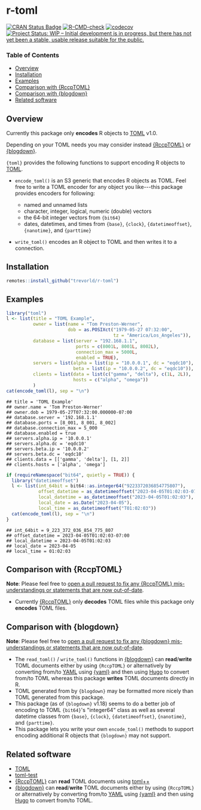 # r-toml

[![CRAN Status Badge](https://www.r-pkg.org/badges/version/toml)](https://cran.r-project.org/package=toml)
[![R-CMD-check](https://github.com/trevorld/r-toml/workflows/R-CMD-check/badge.svg)](https://github.com/trevorld/r-toml/actions)
[![codecov](https://codecov.io/github/trevorld/r-toml/branch/main/graph/badge.svg)](https://app.codecov.io/github/trevorld/r-toml)
[![Project Status: WIP – Initial development is in progress, but there has not yet been a stable, usable release suitable for the public.](https://www.repostatus.org/badges/latest/wip.svg)](https://www.repostatus.org/#wip)

### Table of Contents

* [Overview](#overview)
* [Installation](#installation)
* [Examples](#examples)
* [Comparison with {RccpTOML}](#rccptoml)
* [Comparison with {blogdown}](#blogdown)
* [Related software](#links)

## <a name="overview">Overview</a>

Currently this package only **encodes** R objects to [TOML](https://toml.io/) v1.0.  

Depending on your TOML needs you may consider instead [{RccpTOML}](https://github.com/eddelbuettel/rcpptoml) or [{blogdown}](https://pkgs.rstudio.com/blogdown/reference/read_toml.html).

`{toml}` provides the following functions to support encoding R objects to [TOML](https://toml.io/).

* `encode_toml()` is an S3 generic that encodes R objects as TOML.  Feel free to write a TOML encoder for any object you like---this package provides encoders for following:
  
  + named and unnamed lists
  + character, integer, logical, numeric (double) vectors 
  + the 64-bit integer vectors from `{bit64}`
  + dates, datetimes, and times from `{base}`, `{clock}`, `{datetimeoffset}`, `{nanotime}`, and `{parttime}`

* `write_toml()` encodes an R object to TOML and then writes it to a connection.

## <a name="installation">Installation</a>


```r
remotes::install_github("trevorld/r-toml")
```

## <a name="examples">Examples</a>


```r
library("toml")
l <- list(title = "TOML Example",
          owner = list(name = "Tom Preston-Werner",
                       dob = as.POSIXct("1979-05-27 07:32:00",
                                        tz = "America/Los_Angeles")),
          database = list(server = "192.168.1.1",
                          ports = c(8001L, 8001L, 8002L),
                          connection_max = 5000L,
                          enabled = TRUE),
          servers = list(alpha = list(ip = "10.0.0.1", dc = "eqdc10"),
                         beta = list(ip = "10.0.0.2", dc = "eqdc10")),
          clients = list(data = list(c("gamma", "delta"), c(1L, 2L)),
                         hosts = c("alpha", "omega"))
          )
cat(encode_toml(l), sep = "\n")
```

```
## title = 'TOML Example'
## owner.name = 'Tom Preston-Werner'
## owner.dob = 1979-05-27T07:32:00.000000-07:00
## database.server = '192.168.1.1'
## database.ports = [8_001, 8_001, 8_002]
## database.connection_max = 5_000
## database.enabled = true
## servers.alpha.ip = '10.0.0.1'
## servers.alpha.dc = 'eqdc10'
## servers.beta.ip = '10.0.0.2'
## servers.beta.dc = 'eqdc10'
## clients.data = [['gamma', 'delta'], [1, 2]]
## clients.hosts = ['alpha', 'omega']
```

```r
if (requireNamespace("bit64", quietly = TRUE)) {
  library("datetimeoffset")
  l <- list(int_64bit = bit64::as.integer64("9223372036854775807"),
            offset_datetime = as_datetimeoffset("2023-04-05T01:02:03-07:00"),
            local_datetime = as_datetimeoffset("2023-04-05T01:02:03"),
            local_date = as.Date("2023-04-05"),
            local_time = as_datetimeoffset("T01:02:03"))
  cat(encode_toml(l), sep = "\n")
}
```

```
## int_64bit = 9_223_372_036_854_775_807
## offset_datetime = 2023-04-05T01:02:03-07:00
## local_datetime = 2023-04-05T01:02:03
## local_date = 2023-04-05
## local_time = 01:02:03
```


## <a name="rccptoml">Comparison with {RccpTOML}</a>

**Note**: Please feel free to [open a pull request to fix any {RccpTOML} mis-understandings or statements that are now out-of-date](https://github.com/trevorld/r-toml/edit/main/README.Rmd).

* Currently [{RccpTOML}](https://github.com/eddelbuettel/rcpptoml) only **decodes** TOML files while this package only **encodes** TOML files.

## <a name="blogdown">Comparison with {blogdown}</a>

**Note**: Please feel free to [open a pull request to fix any {blogdown} mis-understandings or statements that are now out-of-date](https://github.com/trevorld/r-toml/edit/main/README.Rmd).

* The `read_toml()` / `write_toml()` functions in [{blogdown}](https://pkgs.rstudio.com/blogdown/reference/read_toml.html) can **read**/**write** TOML documents either by using `{RccpTOML}` or alternatively by converting from/to [YAML](https://yaml.org/) using [{yaml}](https://cran.r-project.org/web/packages/yaml/index.html) and then using [Hugo](https://gohugo.io/) to convert from/to TOML whereas this package **writes** TOML documents directly in R.
* TOML generated from by `{blogdown}` may be formatted more nicely than TOML generated from this package.
* This package (as of `{blogdown}` v1.18) seems to do a better job of encoding to TOML `{bit64}`'s "integer64" class as well as several datetime classes from `{base}`, `{clock}`, `{datetimeoffset}`, `{nanotime}`, and `{parttime}`.
* This package lets you write your own `encode_toml()` methods to support encoding additional R objects that `{blogdown}` may not support.

## <a name="links">Related software</a>

* [TOML](https://toml.io/)
* [toml-test](https://github.com/toml-lang/toml-test)
* [{RccpTOML}](https://github.com/eddelbuettel/rcpptoml) can **read** TOML documents using [toml++](https://github.com/marzer/tomlplusplus)
* [{blogdown}](https://pkgs.rstudio.com/blogdown/reference/read_toml.html) can **read**/**write** TOML documents either by using `{RccpTOML}` or alternatively by converting from/to [YAML](https://yaml.org/) using [{yaml}](https://cran.r-project.org/web/packages/yaml/index.html) and then using [Hugo](https://gohugo.io/) to convert from/to TOML.
